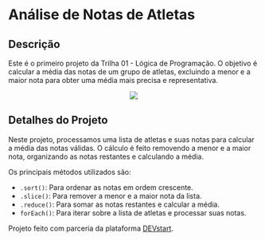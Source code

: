 # Análise de Notas de Atletas

## Descrição

Este é o primeiro projeto da Trilha 01 - Lógica de Programação. O objetivo é calcular a média das notas de um grupo de atletas, excluindo a menor e a maior nota para obter uma média mais precisa e representativa.

<p align="center">
<img src="https://mlv3klhjzd93.i.optimole.com/dFnT9DI-VVs3T0NU/w:auto/h:auto/q:90/https://devstart.tech/wp-content/uploads/sites/4/2023/02/logo.png">
</img>
</p>

## Detalhes do Projeto

Neste projeto, processamos uma lista de atletas e suas notas para calcular a média das notas válidas. O cálculo é feito removendo a menor e a maior nota, organizando as notas restantes e calculando a média.

Os principais métodos utilizados são:

- `.sort()`: Para ordenar as notas em ordem crescente.
- `.slice()`: Para remover a menor e a maior nota da lista.
- `.reduce()`: Para somar as notas restantes e calcular a média.
- `forEach()`: Para iterar sobre a lista de atletas e processar suas notas.

Projeto feito com parceria da plataforma [DEVstart](https://app.devstart.tech/learn/).
